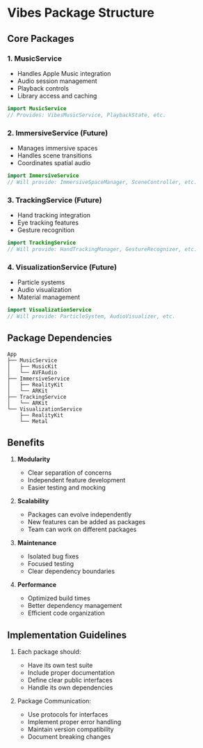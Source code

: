 # Vibes Package Structure

## Core Packages

### 1. MusicService
- Handles Apple Music integration
- Audio session management
- Playback controls
- Library access and caching
```swift
import MusicService
// Provides: VibesMusicService, PlaybackState, etc.
```

### 2. ImmersiveService (Future)
- Manages immersive spaces
- Handles scene transitions
- Coordinates spatial audio
```swift
import ImmersiveService
// Will provide: ImmersiveSpaceManager, SceneController, etc.
```

### 3. TrackingService (Future)
- Hand tracking integration
- Eye tracking features
- Gesture recognition
```swift
import TrackingService
// Will provide: HandTrackingManager, GestureRecognizer, etc.
```

### 4. VisualizationService (Future)
- Particle systems
- Audio visualization
- Material management
```swift
import VisualizationService
// Will provide: ParticleSystem, AudioVisualizer, etc.
```

## Package Dependencies

```
App
├── MusicService
│   ├── MusicKit
│   └── AVFAudio
├── ImmersiveService
│   ├── RealityKit
│   └── ARKit
├── TrackingService
│   └── ARKit
└── VisualizationService
    ├── RealityKit
    └── Metal
```

## Benefits

1. **Modularity**
   - Clear separation of concerns
   - Independent feature development
   - Easier testing and mocking

2. **Scalability**
   - Packages can evolve independently
   - New features can be added as packages
   - Team can work on different packages

3. **Maintenance**
   - Isolated bug fixes
   - Focused testing
   - Clear dependency boundaries

4. **Performance**
   - Optimized build times
   - Better dependency management
   - Efficient code organization

## Implementation Guidelines

1. Each package should:
   - Have its own test suite
   - Include proper documentation
   - Define clear public interfaces
   - Handle its own dependencies

2. Package Communication:
   - Use protocols for interfaces
   - Implement proper error handling
   - Maintain version compatibility
   - Document breaking changes
